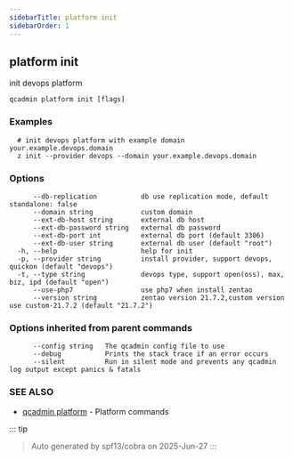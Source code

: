 ```yaml
---
sidebarTitle: platform init
sidebarOrder: 1
---
```


## platform init

init devops platform

```
qcadmin platform init [flags]
```

### Examples

```
  # init devops platform with example domain your.example.devops.domain
  z init --provider devops --domain your.example.devops.domain
```

### Options

```
      --db-replication           db use replication mode, default standalone: false
      --domain string            custom domain
      --ext-db-host string       external db host
      --ext-db-password string   external db password
      --ext-db-port int          external db port (default 3306)
      --ext-db-user string       external db user (default "root")
  -h, --help                     help for init
  -p, --provider string          install provider, support devops, quickon (default "devops")
  -t, --type string              devops type, support open(oss), max, biz, ipd (default "open")
      --use-php7                 use php7 when install zentao
      --version string           zentao version 21.7.2,custom version use custom-21.7.2 (default "21.7.2")
```

### Options inherited from parent commands

```
      --config string   The qcadmin config file to use
      --debug           Prints the stack trace if an error occurs
      --silent          Run in silent mode and prevents any qcadmin log output except panics & fatals
```

### SEE ALSO

* [qcadmin platform](platform.md)	 - Platform commands

::: tip
>Auto generated by spf13/cobra on 2025-Jun-27
:::